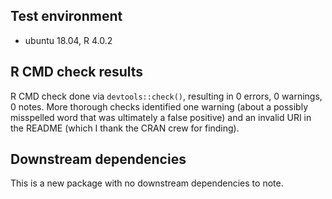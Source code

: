 ## Test environment

- ubuntu 18.04, R 4.0.2

## R CMD check results

R CMD check done via `devtools::check()`, resulting in 0 errors, 0 warnings, 0 notes. More thorough checks identified one warning (about a possibly misspelled word that was ultimately a false positive) and an invalid URI in the README (which I thank the CRAN crew for finding).

## Downstream dependencies

This is a new package with no downstream dependencies to note.
